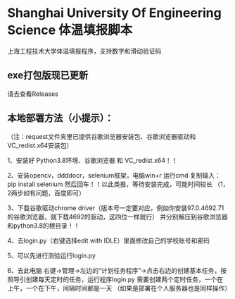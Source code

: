 # Shanghai University Of Engineering Science 体温填报脚本
上海工程技术大学体温填报程序，支持数字和滑动验证码
## exe打包版现已更新
请去查看Releases 
## 本地部署方法（小提示）：
（注：request文件夹里已提供谷歌浏览器安装包、谷歌浏览器驱动和VC_redist.x64安装包）

1、安装好 Python3.8环境、谷歌浏览器 和 VC_redist.x64！！

2、安装opencv，ddddocr，selenium框架，电脑win+r 运行cmd 复制输入：pip install selenium 然后回车！！以此类推，等待安装完成，可能时间较长
（1，2两步如有问题，百度即可）

3、下载谷歌驱动chrome driver（版本号一定要对应，例如你安装97.0.4692.71的谷歌浏览器，就下载4692的驱动，这四位一样就行）
   并分别解压到谷歌浏览器和python3.8的根目录！！ 

4、去login.py（右键选择edit with IDLE）里面修改自己的学校账号和密码

5、可以先进行测验运行login.py 

6、去此电脑 右键->管理->左边的“计划任务程序”->点击右边的创建基本任务，按照导引创建每天定时的任务，运行程序login.py
   需要创建两个定时任务，一个在上午，一个在下午，间隔时间都是一天
  （如果是部署在个人服务器也是同样操作）
